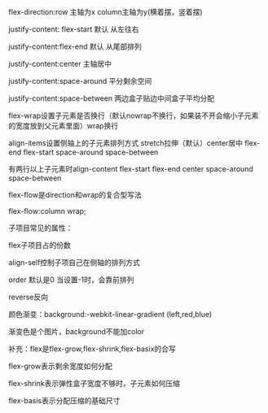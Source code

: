 flex-direction:row 主轴为x column主轴为y(横着摆，竖着摆)

justify-content: flex-start 默认 从左往右

justify-content:flex-end 默认 从尾部排列

justify-content:center 主轴居中

justify-content:space-around 平分剩余空间

justify-content:space-between 两边盒子贴边中间盒子平均分配

flex-wrap设置子元素是否换行（默认nowrap不换行，如果装不开会缩小子元素的宽度放到父元素里面）wrap换行      

align-items设置侧轴上的子元素排列方式 stretch拉伸（默认）center居中 flex-end  flex-start space-around space-between

有两行以上子元素时align-content flex-start flex-end center space-around space-between

flex-flow是direction和wrap的复合型写法

flex-flow:column wrap;



子项目常见的属性：

flex子项目占的份数

align-self控制子项自己在侧轴的排列方式

order 默认是0 当设置-1时，会靠前排列

reverse反向

颜色渐变：background:-webkit-linear-gradient (left,red,blue)

渐变色是个图片，background不能加color



补充：flex是flex-grow,flex-shrink,flex-basix的合写

flex-grow表示剩余宽度如何分配

flex-shrink表示弹性盒子宽度不够时，子元素如何压缩

flex-basis表示分配压缩的基础尺寸